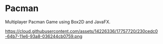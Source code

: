 # Pacman

Multiplayer Pacman Game using Box2D and JavaFX. 

https://cloud.githubusercontent.com/assets/14226336/17757720/230cedc0-64b7-11e6-93a8-036244cb0759.png
